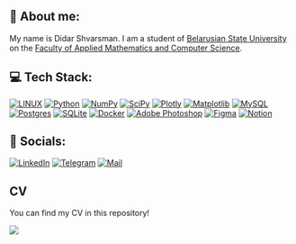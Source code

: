 ## 👋 About me:

My name is Didar Shvarsman.
I am a student of [Belarusian State University](https://bsu.by/en/) on the [Faculty of Applied Mathematics and Computer Science](https://fpmi.bsu.by/en/main.aspx).

## 💻 Tech Stack:
[![LINUX](https://img.shields.io/badge/Linux-black?style=for-the-badge&logo=linux)](https://kernel.org/)
[![Python](https://img.shields.io/badge/python-black?style=for-the-badge&logo=python)](https://www.python.org/)
[![NumPy](https://img.shields.io/badge/numpy-black?style=for-the-badge&logo=numpy)](https://numpy.org/)
[![SciPy](https://img.shields.io/badge/SciPy-black?style=for-the-badge&logo=scipy)](https://www.scipy.org/)
[![Plotly](https://img.shields.io/badge/Plotly-black?style=for-the-badge&logo=plotly)](https://plotly.com/)
[![Matplotlib](https://img.shields.io/badge/Matplotlib-black?style=for-the-badge&logo=python&logoColor=white)](https://matplotlib.org/)
[![MySQL](https://img.shields.io/badge/mysql-black?style=for-the-badge&logo=mysql)](https://www.mysql.com/)
[![Postgres](https://img.shields.io/badge/postgres-black?style=for-the-badge&logo=postgresql)](https://www.postgresql.org/)
[![SQLite](https://img.shields.io/badge/SQLite-black?style=for-the-badge&logo=sqlite)](https://www.sqlite.org/)
[![Docker](https://img.shields.io/badge/docker-black?style=for-the-badge&logo=docker)](https://www.docker.com/)
[![Adobe Photoshop](https://img.shields.io/badge/adobephotoshop-black?style=for-the-badge&logo=adobephotoshop)](https://www.adobe.com/products/photoshop.html)
[![Figma](https://img.shields.io/badge/Figma-black?style=for-the-badge&logo=figma)](https://www.figma.com/)
[![Notion](https://img.shields.io/badge/Notion-%23000000.svg?style=for-the-badge&logo=notion)](https://www.notion.so/)

## 👤 Socials:
[![LinkedIn](https://img.shields.io/badge/LinkedIn-black?style=for-the-badge&logo=linkedin)](https://www.linkedin.com/in/shvarsman/) 
[![Telegram](https://img.shields.io/badge/Telegram-black?style=for-the-badge&logo=telegram)](https://t.me/shvarsman)
[![Mail](https://img.shields.io/badge/mail-black?style=for-the-badge&logo=icloud)](mailto:d@shvarsman.ru)

## CV
You can find my CV in this repository!

![](https://komarev.com/ghpvc/?username=shvarsman&style=for-the-badge)
